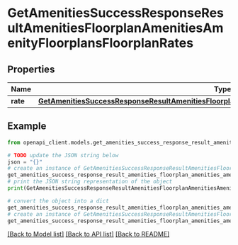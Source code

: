 # GetAmenitiesSuccessResponseResultAmenitiesFloorplanAmenitiesAmenityFloorplansFloorplanRates


## Properties

Name | Type | Description | Notes
------------ | ------------- | ------------- | -------------
**rate** | [**GetAmenitiesSuccessResponseResultAmenitiesFloorplanAmenitiesAmenityFloorplansFloorplanRatesRate**](GetAmenitiesSuccessResponseResultAmenitiesFloorplanAmenitiesAmenityFloorplansFloorplanRatesRate.md) |  | 

## Example

```python
from openapi_client.models.get_amenities_success_response_result_amenities_floorplan_amenities_amenity_floorplans_floorplan_rates import GetAmenitiesSuccessResponseResultAmenitiesFloorplanAmenitiesAmenityFloorplansFloorplanRates

# TODO update the JSON string below
json = "{}"
# create an instance of GetAmenitiesSuccessResponseResultAmenitiesFloorplanAmenitiesAmenityFloorplansFloorplanRates from a JSON string
get_amenities_success_response_result_amenities_floorplan_amenities_amenity_floorplans_floorplan_rates_instance = GetAmenitiesSuccessResponseResultAmenitiesFloorplanAmenitiesAmenityFloorplansFloorplanRates.from_json(json)
# print the JSON string representation of the object
print(GetAmenitiesSuccessResponseResultAmenitiesFloorplanAmenitiesAmenityFloorplansFloorplanRates.to_json())

# convert the object into a dict
get_amenities_success_response_result_amenities_floorplan_amenities_amenity_floorplans_floorplan_rates_dict = get_amenities_success_response_result_amenities_floorplan_amenities_amenity_floorplans_floorplan_rates_instance.to_dict()
# create an instance of GetAmenitiesSuccessResponseResultAmenitiesFloorplanAmenitiesAmenityFloorplansFloorplanRates from a dict
get_amenities_success_response_result_amenities_floorplan_amenities_amenity_floorplans_floorplan_rates_from_dict = GetAmenitiesSuccessResponseResultAmenitiesFloorplanAmenitiesAmenityFloorplansFloorplanRates.from_dict(get_amenities_success_response_result_amenities_floorplan_amenities_amenity_floorplans_floorplan_rates_dict)
```
[[Back to Model list]](../README.md#documentation-for-models) [[Back to API list]](../README.md#documentation-for-api-endpoints) [[Back to README]](../README.md)


